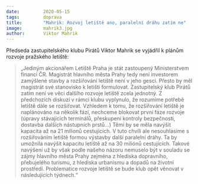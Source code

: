 ```yaml
---
date:         2020-05-15
tags:         doprava
title:        "Mahrik: Rozvoj letiště ano, paralelní dráhu zatím ne"
image: 	      mahrik3.jpg
author:       Viktor Mahrik
---
```


Předseda zastupitelského klubu Pirátů Viktor Mahrik se vyjádřil k plánům rozvoje pražského letiště:

> „Jediným akcionářem Letiště Praha je stát zastoupený Ministerstvem financí ČR. Magistrát hlavního města Prahy tedy není investorem zamýšlené stavby a rozšiřování letiště není v jeho gesci. Přesto by měl magistrát své stanovisko k letišti formulovat. Zastupitelský klub Pirátů zatím není ve věci dalšího rozvoje letiště zcela jednotný. Z předchozích diskuzí v rámci klubu vyplynulo, že rozumíme potřebě letiště dále se rozšiřovat. Vzhledem k tomu, že rozšiřování letiště je naplánováno na několik fází, nechceme blokovat první fáze rozvoje (úpravy stávajících terminálů, přeskupení kontroly bezpečnosti, dostavba dalších nástupních prstů...) Těmi by se měla navýšit kapacita až na 21 milionů cestujících. V tuto chvíli ale nesouhlasíme s rozšiřováním letiště formou výstavby další paralelní dráhy. Ta by umožnila navýšit kapacitu letiště až na 30 miliónů cestujících. Takové navýšení už by však podle našeho názoru nemuselo být v souladu se zájmy hlavního města Prahy zejména z hlediska dopravního, přebujelého turismu, z hlediska urbanismu a dopadů na životní prostředí. Problematice rozvoje letiště se bude klub opět věnovat v následujících týdnech.“

